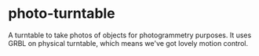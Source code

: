 # photo-turntable
A turntable to take photos of objects for photogrammetry purposes.
It uses GRBL on physical turntable, which means we've got lovely motion control.

